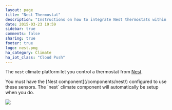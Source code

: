 ```yaml
---
layout: page
title: "Nest Thermostat"
description: "Instructions on how to integrate Nest thermostats within Home Assistant."
date: 2015-03-23 19:59
sidebar: true
comments: false
sharing: true
footer: true
logo: nest.png
ha_category: Climate
ha_iot_class: "Cloud Push"
---
```



The `nest` climate platform let you control a thermostat from [Nest](https://nest.com).

<p class='note'>
You must have the [Nest component](/components/nest/) configured to use these sensors.  The `nest` climate component will automatically be setup when you do.
</p>

<p class='img'>
  <img src='{{site_root}}/images/screenshots/nest-thermostat-card.png' />
</p>

